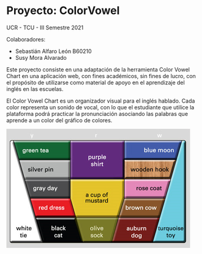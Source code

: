 # Proyecto: ColorVowel

UCR - TCU - III Semestre 2021

Colaboradores:
- Sebastián Alfaro León B60210
- Susy Mora Alvarado

Este proyecto consiste en una adaptación de la herramienta Color Vowel Chart en una aplicación web, con fines académicos, sin fines de lucro, con el propósito de utilizarse como material de apoyo en el aprendizaje del inglés en las escuelas.

El Color Vowel Chart es un organizador visual para el inglés hablado. Cada color representa un sonido de vocal, con lo que el estudiante que utilice la plataforma podrá practicar la pronunciación asociando las palabras que aprende a un color del gráfico de colores.

![Color Vowel Chart](recursos/palette.png)